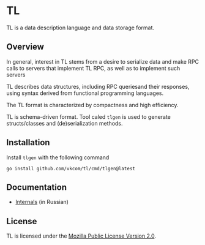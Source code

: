# TL

TL is a data description language and data storage format.

## Overview

In general, interest in TL stems from a desire to serialize data and make RPC calls to servers that implement TL RPC, as well as to implement such servers

TL describes data structures, including RPC queriesand their responses, using syntax derived from functional programming languages. 

The TL format is characterized by compactness and high efficiency.

TL is schema-driven format. Tool caled `tlgen` is used to generate structs/classes and (de)serialization methods.


## Installation

Install `tlgen` with the following command

```
go install github.com/vkcom/tl/cmd/tlgen@latest
```

## Documentation

- [Internals](./docs/tldoc.ru.md) (in Russian)

## License

TL is licensed under the [Mozilla Public License Version 2.0](./LICENSE).
